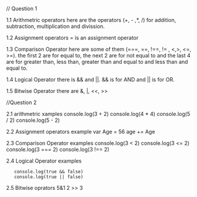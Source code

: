 // Question 1

1.1 Arithmetric operators
   here are the operators (+, - ,*, /) for addition, subtraction, multiplication and divission.

1.2 Assignment operators
   =  is an assignment operator

1.3 Comparison Operator
     here are some of them (===, ==, !==, != , <,>, <=, >=). the first 2 are for equal to,
     the next 2 are for not equal to and the last 4 are for greater than, less than, 
     greater than and equal to and less than and equal to.

1.4 Logical Operator
     there is && and ||. && is for AND and || is for OR.

1.5 Bitwise Operator
    there are &, |, <<, >>

//Question 2

2.1 arithmetric xamples
   console.log(3 + 2)
   console.log(4 * 4)
   console.log(5 / 2)
   console.log(5 - 2)

2.2 Assignment operators example
    var Age = 56
    age += Age

2.3 Comparison Operator examples
    console.log(3 < 2)
    console.log(3 <= 2)
    console.log(3 === 2)
    console.log(3 !== 2)

2.4  Logical Operator examples

       console.log(true && false)
       console.log(true || false)

2.5 Bitwise oprators
     5&1
     2 >> 3
